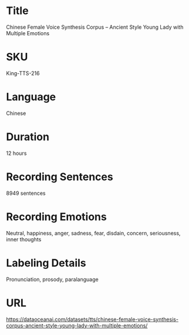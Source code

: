 # Title 
Chinese Female Voice Synthesis Corpus – Ancient Style Young Lady with Multiple Emotions
                          
# SKU
King-TTS-216

# Language
Chinese

# Duration
12 hours

# Recording Sentences
8949 sentences

# Recording Emotions
Neutral, happiness, anger, sadness, fear, disdain, concern, seriousness, inner thoughts 

# Labeling Details
Pronunciation, prosody, paralanguage
            
# URL
https://dataoceanai.com/datasets/tts/chinese-female-voice-synthesis-corpus-ancient-style-young-lady-with-multiple-emotions/
